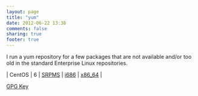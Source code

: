 ```yaml
---
layout: page
title: "yum"
date: 2012-06-22 13:38
comments: false
sharing: true
footer: true
---
```


I run a yum repository for a few packages that are not available and/or too old in the standard Enterprise Linux repositories.

| CentOS | 6 | <a href="http://yum.chriscowley.me.uk/el/6/SRPMS/repoview/" target="_blank">SRPMS</a> | <a href="http://yum.chriscowley.me.uk/el/6/i386/repoview/" target="_blank">i686</a> | <a href="http://yum.chriscowley.me.uk/el/6/x86_64/repoview/" target="_blank">x86_64</a> |

<a href="http://yum.chriscowley.me.uk/RPM-GPG-KEY-ChrisCowley">GPG Key</a>
